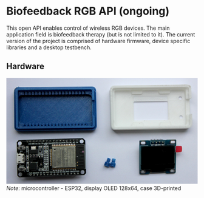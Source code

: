 # Biofeedback RGB API (ongoing)
 
 This open API enables control of wireless RGB devices. The main application field is biofeedback therapy (but is not limited to it).
 The current version of the project is comprised of hardware firmware, device specific libraries and a desktop testbench.
 
 ## Hardware
 ![Hardware Pic](https://github.com/IDSviatoslav/biofeedback-rgb-api/blob/master/demo/hardwareDemo.png)  
*Note*: microcontroller - ESP32, display OLED 128x64, case 3D-printed
